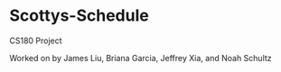 # Scottys-Schedule
CS180 Project

Worked on by James Liu, Briana Garcia, Jeffrey Xia, and Noah Schultz 
